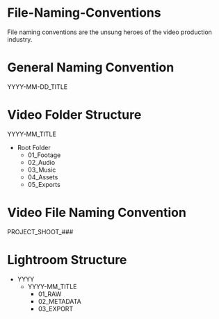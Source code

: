 # File-Naming-Conventions

File naming conventions are the unsung heroes of the video production industry.

# General Naming Convention

YYYY-MM-DD_TITLE

# Video Folder Structure

YYYY-MM_TITLE

- Root Folder
  - 01_Footage
  - 02_Audio
  - 03_Music
  - 04_Assets
  - 05_Exports

# Video File Naming Convention

PROJECT_SHOOT_###

# Lightroom Structure

- YYYY
	- YYYY-MM_TITLE
		- 01_RAW
		- 02_METADATA
		- 03_EXPORT
